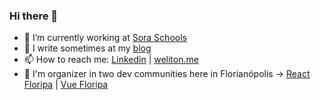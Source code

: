 ### Hi there 👋

<!--
**welitonderesende/welitonderesende** is a ✨ _special_ ✨ repository because its `README.md` (this file) appears on your GitHub profile.
-->

- 🔭 I’m currently working at [Sora Schools](https://soraschools.com/)
- 💬 I write sometimes at my [blog](https://weliton.me/blog/)
- 📫 How to reach me: [Linkedin](https://www.linkedin.com/in/welitonderesende/) | [weliton.me](https://weliton.me)
- 💫 I'm organizer in two dev communities here in Florianópolis -> [React Floripa](https://www.meetup.com/ReactJS-Floripa/) | [Vue Floripa](https://www.meetup.com/vuefloripa/)

